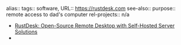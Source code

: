 alias::
tags:: software,
URL:: https://rustdesk.com
see-also::
purpose:: remote access to dad's computer
rel-projects:: n/a

- [RustDesk: Open-Source Remote Desktop with Self-Hosted Server Solutions](https://rustdesk.com/)
-
